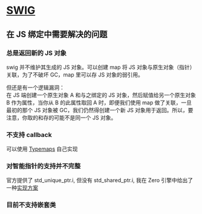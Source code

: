 # [SWIG](https://www.swig.org/)

## 在 JS 绑定中需要解决的问题

### 总是返回新的 JS 对象
swig 并不维护其生成的 JS 对象。可以创建 map 将 JS 对象与原生对象（指针）关联，为了不破坏 GC，map 里可以存 JS 对象的弱引用。

但还是有一个逻辑漏洞：  
在 JS 端创建一个原生对象 A 和与之绑定的 JS 对象，然后赋值给另一个原生对象 B 作为属性，当你从 B 的此属性取回 A 时，即便我们使用 map 做了关联，一旦最初的那个 JS 对象被 GC，我们仍然得创建一个新 JS 对象用于返回。所以，要注意，你取的和存的可能不是同一个 JS 对象。

### 不支持 callback
可以使用 [Typemaps](https://www.swig.org/Doc4.1/Typemaps.html#Typemaps) 自己实现

### 对智能指针的支持并不完整
官方提供了 std_unique_ptr.i, 但没有 std_shared_ptr.i, 我在 Zero 引擎中给出了一种[实现方案](https://github.com/qingwabote/zero/blob/master/native/main/swig/Lib/javascript/v8/std_shared_ptr.i)

### 目前不支持嵌套类